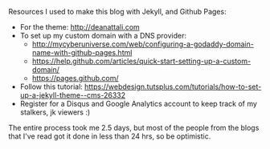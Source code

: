 Resources I used to make this blog with Jekyll, and Github Pages:
- For the theme: http://deanattali.com
- To set up my custom domain with a DNS provider: 
    - http://mycyberuniverse.com/web/configuring-a-godaddy-domain-name-with-github-pages.html
    - https://help.github.com/articles/quick-start-setting-up-a-custom-domain/
    - https://pages.github.com/
- Follow this tutorial: https://webdesign.tutsplus.com/tutorials/how-to-set-up-a-jekyll-theme--cms-26332
- Register for a Disqus and Google Analytics account to keep track of my stalkers, jk viewers :)
  
The entire process took me 2.5 days, but most of the people from the blogs that I've read got it done in less than 24 hrs, so be optimistic.

